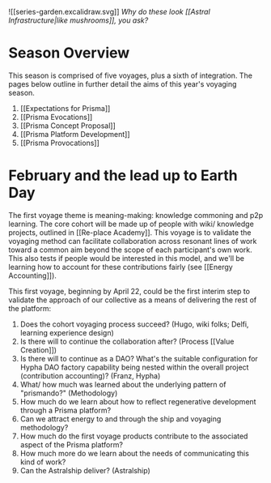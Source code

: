 ![[series-garden.excalidraw.svg]]
*Why do these look [[Astral Infrastructure|like mushrooms]], you ask?* 
# Season Overview
This season is comprised of five voyages, plus a sixth of integration. The pages below outline in further detail the aims of this year's voyaging season. 
1. [[Expectations for Prisma]]
2. [[Prisma Evocations]]
3. [[Prisma Concept Proposal]]
4. [[Prisma Platform Development]]
5. [[Prisma Provocations]]
# February and the lead up to Earth Day
The first voyage theme is meaning-making: knowledge commoning and p2p learning. The core cohort will be made up of people with wiki/ knowledge projects, outlined in [[Re-place Academy]]. This voyage is to validate the voyaging method can facilitate collaboration across resonant lines of work toward a common aim beyond the scope of each participant's own work. This also tests if people would be interested in this model, and we'll be learning how to account for these contributions fairly (see [[Energy Accounting]]). 

This first voyage, beginning by April 22, could be the first interim step to validate the approach of our collective as a means of delivering the rest of the platform: 
1. Does the cohort voyaging process succeed? (Hugo, wiki folks; Delfi, learning experience design)
2. Is there will to continue the collaboration after? (Process [[Value Creation]])
3. Is there will to continue as a DAO? What's the suitable configuration for Hypha DAO factory capability being nested within the overall project (contribution accounting)? (Franz, Hypha)
4. What/ how much was learned about the underlying pattern of "prismando?" (Methodology)
5. How much do we learn about how to reflect regenerative development through a Prisma platform?
6. Can we attract energy to and through the ship and voyaging methodology? 
7. How much do the first voyage products contribute to the associated aspect of the Prisma platform? 
8. How much more do we learn about the needs of communicating this kind of work? 
9. Can the Astralship deliver? (Astralship)